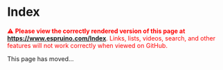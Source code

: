 <!--- Copyright (c) 2013 Gordon Williams, Pur3 Ltd. See the file LICENSE for copying permission. -->
Index
=====

<span style="color:red">:warning: **Please view the correctly rendered version of this page at https://www.espruino.com/Index**. Links, lists, videos, search, and other features will not work correctly when viewed on GitHub.</span>

This page has moved...
<script>window.location = "/";</script>
